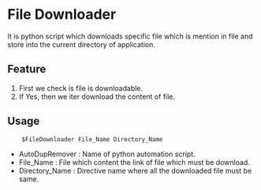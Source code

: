 # File Downloader

It is python script which downloads specific file which is mention in file and store into the current directory of application.

## Feature

1. First we check is file is downloadable.
2. If Yes, then we iter download the content of file.

## Usage

        $FileDownloader File_Name Directory_Name

- AutoDupRemover : Name of python automation script.
- File_Name      : File which content the link of file which must be download.
- Directory_Name : Directive name where all the downloaded file must be same.

